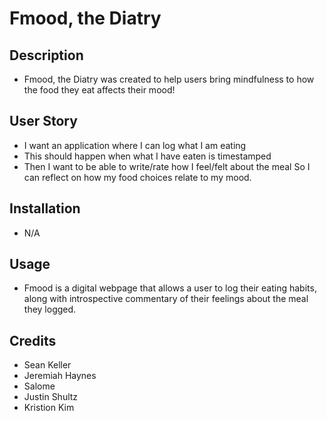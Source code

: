 # Fmood, the Diatry

## Description
- Fmood, the Diatry was created to help users bring mindfulness to how the food they eat affects their mood!

## User Story
- I want an application where I can log what I am eating
- This should happen when what I have eaten is timestamped
- Then I want to be able to write/rate how I feel/felt about the meal
So I can reflect on how my food choices relate to my mood.

## Installation 
- N/A

## Usage
- Fmood is a digital webpage that allows a user to log their eating habits, along with introspective commentary of their feelings about the meal they logged.

## Credits
- Sean Keller
- Jeremiah Haynes
- Salome
- Justin Shultz
- Kristion Kim
